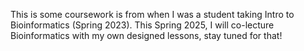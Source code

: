 This is some coursework is from when I was a student taking Intro to Bioinformatics (Spring 2023). This Spring 2025, I will co-lecture Bioinformatics with my own designed lessons, stay tuned for that!
